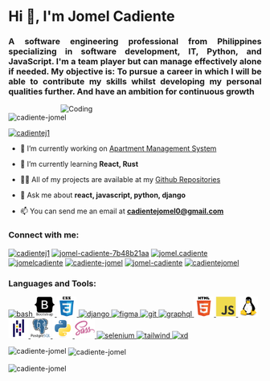 <h1 align="left">Hi 👋, I'm Jomel Cadiente</h1>
<h3 align="justify">A software engineering professional from Philippines specializing in software development, IT, Python, and JavaScript. I'm a team player but can manage effectively alone if needed. My objective is: To pursue a career in which I will be able to contribute my skills whilst developing my personal qualities further. And have an ambition for continuous growth</h3>
<img align="right" alt="Coding" width="400" src="https://stories.freepiklabs.com/storage/12971/coding-bro-1867.png">

<p align="left"> <img src="https://komarev.com/ghpvc/?username=cadiente-jomel&label=Profile%20views&color=0e75b6&style=flat" alt="cadiente-jomel" /> </p>

<p align="left"> <a href="https://twitter.com/cadientej1" target="blank"><img src="https://img.shields.io/twitter/follow/cadientej1?logo=twitter&style=for-the-badge" alt="cadientej1" /></a> </p>

- 🔭 I’m currently working on [Apartment Management System](https://github.com/cadiente-jomel/AMS-API)

- 🌱 I’m currently learning **React, Rust**

- 👨‍💻 All of my projects are available at my [Github Repositories](https://github.com/cadiente-jomel?tab=repositories)

- 💬 Ask me about **react, javascript, python, django**

- 📫 You can send me an email at **cadientejomel0@gmail.com**

<h3 align="left">Connect with me:</h3>
<p align="left">
<a href="https://twitter.com/cadientej1" target="blank"><img align="center" src="https://raw.githubusercontent.com/rahuldkjain/github-profile-readme-generator/master/src/images/icons/Social/twitter.svg" alt="cadientej1" height="30" width="40" /></a>
<a href="https://linkedin.com/in/jomel-cadiente-7b48b21aa" target="blank"><img align="center" src="https://raw.githubusercontent.com/rahuldkjain/github-profile-readme-generator/master/src/images/icons/Social/linked-in-alt.svg" alt="jomel-cadiente-7b48b21aa" height="30" width="40" /></a>
<a href="https://fb.com/jomel.cadiente" target="blank"><img align="center" src="https://raw.githubusercontent.com/rahuldkjain/github-profile-readme-generator/master/src/images/icons/Social/facebook.svg" alt="jomel.cadiente" height="30" width="40" /></a>
<a href="https://instagram.com/jomelcadiente" target="blank"><img align="center" src="https://raw.githubusercontent.com/rahuldkjain/github-profile-readme-generator/master/src/images/icons/Social/instagram.svg" alt="jomelcadiente" height="30" width="40" /></a>
<a href="https://www.leetcode.com/cadiente-jomel" target="blank"><img align="center" src="https://raw.githubusercontent.com/rahuldkjain/github-profile-readme-generator/master/src/images/icons/Social/leet-code.svg" alt="cadiente-jomel" height="30" width="40" /></a>
<a href="https://stackoverflow.com/users/jomel-cadiente" target="blank"><img align="center" src="https://raw.githubusercontent.com/rahuldkjain/github-profile-readme-generator/master/src/images/icons/Social/stack-overflow.svg" alt="jomel-cadiente" height="30" width="40" /></a>
<a href="https://dev.to/cadientejomel" target="blank"><img align="center" src="https://raw.githubusercontent.com/rahuldkjain/github-profile-readme-generator/master/src/images/icons/Social/devto.svg" alt="cadientejomel" height="30" width="40" /></a>
</p>

<h3 align="left">Languages and Tools:</h3>
<p align="left"> <a href="https://www.gnu.org/software/bash/" target="_blank" rel="noreferrer"> <img src="https://www.vectorlogo.zone/logos/gnu_bash/gnu_bash-icon.svg" alt="bash" width="40" height="40"/> </a> <a href="https://getbootstrap.com" target="_blank" rel="noreferrer"> <img src="https://raw.githubusercontent.com/devicons/devicon/master/icons/bootstrap/bootstrap-plain-wordmark.svg" alt="bootstrap" width="40" height="40"/> </a> <a href="https://www.w3schools.com/css/" target="_blank" rel="noreferrer"> <img src="https://raw.githubusercontent.com/devicons/devicon/master/icons/css3/css3-original-wordmark.svg" alt="css3" width="40" height="40"/> </a> <a href="https://www.djangoproject.com/" target="_blank" rel="noreferrer"> <img src="https://cdn.worldvectorlogo.com/logos/django.svg" alt="django" width="40" height="40"/> </a> <a href="https://www.figma.com/" target="_blank" rel="noreferrer"> <img src="https://www.vectorlogo.zone/logos/figma/figma-icon.svg" alt="figma" width="40" height="40"/> </a> <a href="https://git-scm.com/" target="_blank" rel="noreferrer"> <img src="https://www.vectorlogo.zone/logos/git-scm/git-scm-icon.svg" alt="git" width="40" height="40"/> </a> <a href="https://graphql.org" target="_blank" rel="noreferrer"> <img src="https://www.vectorlogo.zone/logos/graphql/graphql-icon.svg" alt="graphql" width="40" height="40"/> </a> <a href="https://www.w3.org/html/" target="_blank" rel="noreferrer"> <img src="https://raw.githubusercontent.com/devicons/devicon/master/icons/html5/html5-original-wordmark.svg" alt="html5" width="40" height="40"/> </a> <a href="https://developer.mozilla.org/en-US/docs/Web/JavaScript" target="_blank" rel="noreferrer"> <img src="https://raw.githubusercontent.com/devicons/devicon/master/icons/javascript/javascript-original.svg" alt="javascript" width="40" height="40"/> </a> <a href="https://www.linux.org/" target="_blank" rel="noreferrer"> <img src="https://raw.githubusercontent.com/devicons/devicon/master/icons/linux/linux-original.svg" alt="linux" width="40" height="40"/> </a> <a href="https://pandas.pydata.org/" target="_blank" rel="noreferrer"> <img src="https://raw.githubusercontent.com/devicons/devicon/2ae2a900d2f041da66e950e4d48052658d850630/icons/pandas/pandas-original.svg" alt="pandas" width="40" height="40"/> </a> <a href="https://www.postgresql.org" target="_blank" rel="noreferrer"> <img src="https://raw.githubusercontent.com/devicons/devicon/master/icons/postgresql/postgresql-original-wordmark.svg" alt="postgresql" width="40" height="40"/> </a> <a href="https://www.python.org" target="_blank" rel="noreferrer"> <img src="https://raw.githubusercontent.com/devicons/devicon/master/icons/python/python-original.svg" alt="python" width="40" height="40"/> </a> <a href="https://sass-lang.com" target="_blank" rel="noreferrer"> <img src="https://raw.githubusercontent.com/devicons/devicon/master/icons/sass/sass-original.svg" alt="sass" width="40" height="40"/> </a> <a href="https://www.selenium.dev" target="_blank" rel="noreferrer"> <img src="https://raw.githubusercontent.com/detain/svg-logos/780f25886640cef088af994181646db2f6b1a3f8/svg/selenium-logo.svg" alt="selenium" width="40" height="40"/> </a> <a href="https://tailwindcss.com/" target="_blank" rel="noreferrer"> <img src="https://www.vectorlogo.zone/logos/tailwindcss/tailwindcss-icon.svg" alt="tailwind" width="40" height="40"/> </a> <a href="https://www.adobe.com/products/xd.html" target="_blank" rel="noreferrer"> <img src="https://cdn.worldvectorlogo.com/logos/adobe-xd.svg" alt="xd" width="40" height="40"/> </a> </p>

<p><img align="left" src="https://github-readme-stats.vercel.app/api/top-langs?username=cadiente-jomel&show_icons=true&locale=en&layout=compact&theme=dark" alt="cadiente-jomel" /></p>


<p>&nbsp;<img align="center" src="https://github-readme-stats.vercel.app/api?username=cadiente-jomel&show_icons=true&locale=en&theme=dark" alt="cadiente-jomel" /></p>


<p><img align="center" src="https://github-readme-streak-stats.herokuapp.com/?user=cadiente-jomel&theme=dark" alt="cadiente-jomel" /></p>


